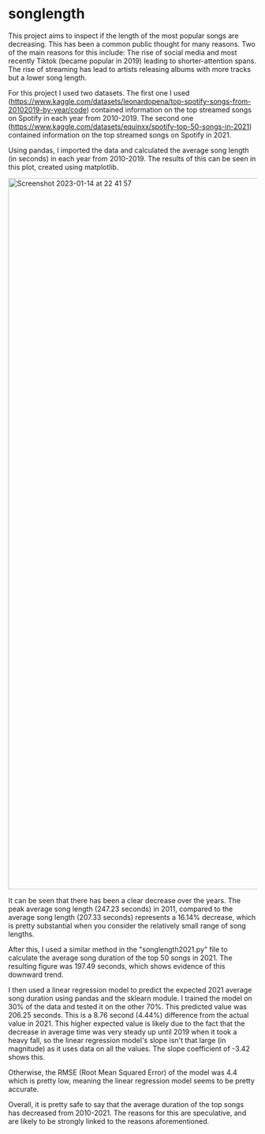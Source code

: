 # songlength

This project aims to inspect if the length of the most popular songs are decreasing. This has been a common public thought for many reasons. Two of the main reasons for this include: 
The rise of social media and most recently Tiktok (became popular in 2019) leading to shorter-attention spans.
The rise of streaming has lead to artists releasing albums with more tracks but a lower song length.

For this project I used two datasets. The first one I used (https://www.kaggle.com/datasets/leonardopena/top-spotify-songs-from-20102019-by-year/code) contained information on the top streamed songs on Spotify in each year from 2010-2019. The second one (https://www.kaggle.com/datasets/equinxx/spotify-top-50-songs-in-2021) contained information on the top streamed songs on Spotify in 2021. 

Using pandas, I imported the data and calculated the average song length (in seconds) in each year from 2010-2019. The results of this can be seen in this plot, created using matplotlib.

<img width="1440" alt="Screenshot 2023-01-14 at 22 41 57" src="https://user-images.githubusercontent.com/122220434/212500271-43b0d9c4-0cc4-44e5-8839-d17f000d236f.png">

It can be seen that there has been a clear decrease over the years. The peak average song length (247.23 seconds) in 2011, compared to the average song length (207.33 seconds) represents a 16.14% decrease, which is pretty substantial when you consider the relatively small range of song lengths.

After this, I used a similar method in the "songlength2021.py" file to calculate the average song duration of the top 50 songs in 2021. The resulting figure was 197.49 seconds, which shows evidence of this downward trend.

I then used a linear regression model to predict the expected 2021 average song duration using pandas and the sklearn module. I trained the model on 30% of the data and tested it on the other 70%. This predicted value was 206.25 seconds. This is a 8.76 second (4.44%) difference from the actual value in 2021. This higher expected value is likely due to the fact that the decrease in average time was very steady up until 2019 when it took a heavy fall, so the linear regression model's slope isn't that large (in magnitude) as it uses data on all the values. The slope coefficient of -3.42 shows this.

Otherwise, the RMSE (Root Mean Squared Error) of the model was 4.4 which is pretty low, meaning the linear regression model seems to be pretty accurate.


Overall, it is pretty safe to say that the average duration of the top songs has decreased from 2010-2021. The reasons for this are speculative, and are likely to be strongly linked to the reasons aforementioned.

